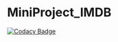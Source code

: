 # MiniProject_IMDB

[![Codacy Badge](https://app.codacy.com/project/badge/Grade/ba7459d0ef614d4eab38b5d174f42a8d)](https://www.codacy.com/gh/99002625/MiniProject_IMDB/dashboard?utm_source=github.com&amp;utm_medium=referral&amp;utm_content=99002625/MiniProject_IMDB&amp;utm_campaign=Badge_Grade)
 
